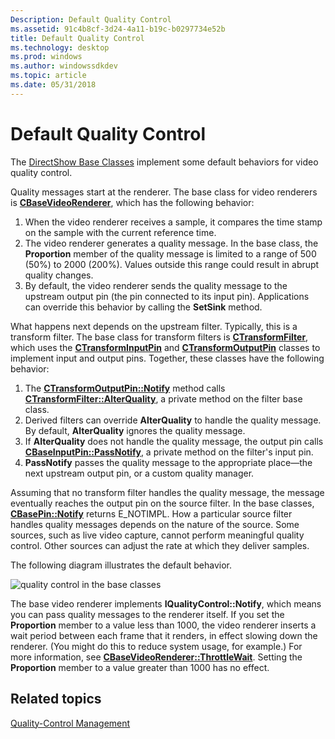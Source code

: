 ```yaml
---
Description: Default Quality Control
ms.assetid: 91c4b8cf-3d24-4a11-b19c-b0297734e52b
title: Default Quality Control
ms.technology: desktop
ms.prod: windows
ms.author: windowssdkdev
ms.topic: article
ms.date: 05/31/2018
---
```


# Default Quality Control

The [DirectShow Base Classes](directshow-base-classes.md) implement some default behaviors for video quality control.

Quality messages start at the renderer. The base class for video renderers is [**CBaseVideoRenderer**](cbasevideorenderer.md), which has the following behavior:

1.  When the video renderer receives a sample, it compares the time stamp on the sample with the current reference time.
2.  The video renderer generates a quality message. In the base class, the **Proportion** member of the quality message is limited to a range of 500 (50%) to 2000 (200%). Values outside this range could result in abrupt quality changes.
3.  By default, the video renderer sends the quality message to the upstream output pin (the pin connected to its input pin). Applications can override this behavior by calling the **SetSink** method.

What happens next depends on the upstream filter. Typically, this is a transform filter. The base class for transform filters is [**CTransformFilter**](ctransformfilter.md), which uses the [**CTransformInputPin**](ctransforminputpin.md) and [**CTransformOutputPin**](ctransformoutputpin.md) classes to implement input and output pins. Together, these classes have the following behavior:

1.  The [**CTransformOutputPin::Notify**](ctransformoutputpin-notify.md) method calls [**CTransformFilter::AlterQuality**](ctransformfilter-alterquality.md), a private method on the filter base class.
2.  Derived filters can override **AlterQuality** to handle the quality message. By default, **AlterQuality** ignores the quality message.
3.  If **AlterQuality** does not handle the quality message, the output pin calls [**CBaseInputPin::PassNotify**](cbaseinputpin-passnotify.md), a private method on the filter's input pin.
4.  **PassNotify** passes the quality message to the appropriate place—the next upstream output pin, or a custom quality manager.

Assuming that no transform filter handles the quality message, the message eventually reaches the output pin on the source filter. In the base classes, [**CBasePin::Notify**](cbasepin-notify.md) returns E\_NOTIMPL. How a particular source filter handles quality messages depends on the nature of the source. Some sources, such as live video capture, cannot perform meaningful quality control. Other sources can adjust the rate at which they deliver samples.

The following diagram illustrates the default behavior.

![quality control in the base classes](https://www.bing.com/search?q=quality+control+in+the+base+classes)

The base video renderer implements **IQualityControl::Notify**, which means you can pass quality messages to the renderer itself. If you set the **Proportion** member to a value less than 1000, the video renderer inserts a wait period between each frame that it renders, in effect slowing down the renderer. (You might do this to reduce system usage, for example.) For more information, see [**CBaseVideoRenderer::ThrottleWait**](cbasevideorenderer-throttlewait.md). Setting the **Proportion** member to a value greater than 1000 has no effect.

## Related topics

<dl> <dt>

[Quality-Control Management](quality-control-management.md)
</dt> </dl>

 

 



